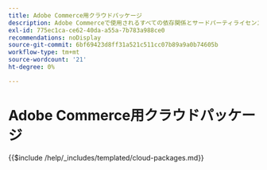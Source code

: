 ```yaml
---
title: Adobe Commerce用クラウドパッケージ
description: Adobe Commerceで使用されるすべての依存関係とサードパーティライセンスについて説明します。
exl-id: 775ec1ca-ce62-40da-a55a-7b783a988ce0
recommendations: noDisplay
source-git-commit: 6bf69423d8ff31a521c511cc07b89a9a0b74605b
workflow-type: tm+mt
source-wordcount: '21'
ht-degree: 0%

---
```


# Adobe Commerce用クラウドパッケージ

{{$include /help/_includes/templated/cloud-packages.md}}
